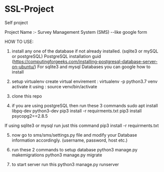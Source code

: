 # SSL-Project
Self project 

Project Name :- Survey Management System (SMS)
--like google form



HOW TO USE:
1) install any one of the database if not already installed. (sqlite3 or mySQL or postgreSQL)
PostgreSQL installation guid (https://computingforgeeks.com/installing-postgresql-database-server-on-ubuntu/)
For sqlite3 and mysql Databases you can google how to install

2) setup virtualenv 
create virtual envirement : virtualenv -p python3.7 venv
activate it using : source venv/bin/activate

3) clone this repo

4) if you are using postgreSQL then run these 3 commands
sudo apt install libpq-dev python3-dev
pip3 install -r requirments.txt
pip3 install psycopg2==2.8.5

If using sqlite3 or mysql run just this command
pip3 install -r requirments.txt

5) now go to sms/sms/settings.py file and modify your Database information accordingly.
  (username, password, host etc.)

6) run these 2 commands to setup database
python3 manage.py makemigrations
python3 manage.py migrate

7) to start server run this
python3 manage.py runserver

